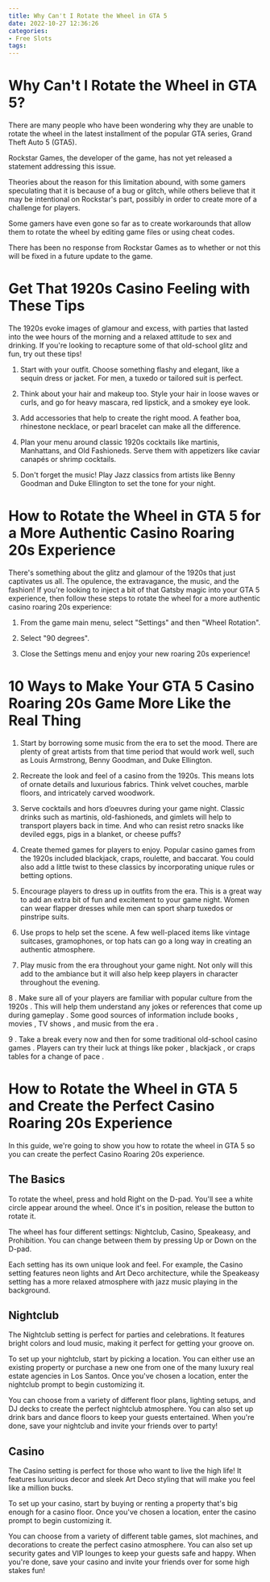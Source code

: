 ```yaml
---
title: Why Can't I Rotate the Wheel in GTA 5 
date: 2022-10-27 12:36:26
categories:
- Free Slots
tags:
---
```



#  Why Can't I Rotate the Wheel in GTA 5? 

There are many people who have been wondering why they are unable to rotate the wheel in the latest installment of the popular GTA series, Grand Theft Auto 5 (GTA5). 

Rockstar Games, the developer of the game, has not yet released a statement addressing this issue. 

Theories about the reason for this limitation abound, with some gamers speculating that it is because of a bug or glitch, while others believe that it may be intentional on Rockstar's part, possibly in order to create more of a challenge for players. 

Some gamers have even gone so far as to create workarounds that allow them to rotate the wheel by editing game files or using cheat codes. 

There has been no response from Rockstar Games as to whether or not this will be fixed in a future update to the game.

#  Get That 1920s Casino Feeling with These Tips 

The 1920s evoke images of glamour and excess, with parties that lasted into the wee hours of the morning and a relaxed attitude to sex and drinking. If you're looking to recapture some of that old-school glitz and fun, try out these tips!

1. Start with your outfit. Choose something flashy and elegant, like a sequin dress or jacket. For men, a tuxedo or tailored suit is perfect.

2. Think about your hair and makeup too. Style your hair in loose waves or curls, and go for heavy mascara, red lipstick, and a smokey eye look.

3. Add accessories that help to create the right mood. A feather boa, rhinestone necklace, or pearl bracelet can make all the difference.

4. Plan your menu around classic 1920s cocktails like martinis, Manhattans, and Old Fashioneds. Serve them with appetizers like caviar canapés or shrimp cocktails.

5. Don't forget the music! Play Jazz classics from artists like Benny Goodman and Duke Ellington to set the tone for your night.

#  How to Rotate the Wheel in GTA 5 for a More Authentic Casino Roaring 20s Experience 

There's something about the glitz and glamour of the 1920s that just captivates us all. The opulence, the extravagance, the music, and the fashion! If you're looking to inject a bit of that Gatsby magic into your GTA 5 experience, then follow these steps to rotate the wheel for a more authentic casino roaring 20s experience: 

1. From the game main menu, select "Settings" and then "Wheel Rotation".

2. Select "90 degrees".

3. Close the Settings menu and enjoy your new roaring 20s experience!

#  10 Ways to Make Your GTA 5 Casino Roaring 20s Game More Like the Real Thing 

1. Start by borrowing some music from the era to set the mood. There are plenty of great artists from that time period that would work well, such as Louis Armstrong, Benny Goodman, and Duke Ellington.

2. Recreate the look and feel of a casino from the 1920s. This means lots of ornate details and luxurious fabrics. Think velvet couches, marble floors, and intricately carved woodwork.

3. Serve cocktails and hors d’oeuvres during your game night. Classic drinks such as martinis, old-fashioneds, and gimlets will help to transport players back in time. And who can resist retro snacks like deviled eggs, pigs in a blanket, or cheese puffs?

4. Create themed games for players to enjoy. Popular casino games from the 1920s included blackjack, craps, roulette, and baccarat. You could also add a little twist to these classics by incorporating unique rules or betting options.

5. Encourage players to dress up in outfits from the era. This is a great way to add an extra bit of fun and excitement to your game night. Women can wear flapper dresses while men can sport sharp tuxedos or pinstripe suits.

6. Use props to help set the scene. A few well-placed items like vintage suitcases, gramophones, or top hats can go a long way in creating an authentic atmosphere.

7. Play music from the era throughout your game night. Not only will this add to the ambiance but it will also help keep players in character throughout the evening.

8 . Make sure all of your players are familiar with popular culture from the 1920s . This will help them understand any jokes or references that come up during gameplay .    Some good sources of information include books , movies , TV shows , and music from the era .

9 . Take a break every now and then for some traditional old-school casino games . Players can try their luck at things like poker , blackjack , or craps tables for a change of pace .

#  How to Rotate the Wheel in GTA 5 and Create the Perfect Casino Roaring 20s Experience

In this guide, we're going to show you how to rotate the wheel in GTA 5 so you can create the perfect Casino Roaring 20s experience.

 ## The Basics

To rotate the wheel, press and hold Right on the D-pad. You'll see a white circle appear around the wheel. Once it's in position, release the button to rotate it.

The wheel has four different settings: Nightclub, Casino, Speakeasy, and Prohibition. You can change between them by pressing Up or Down on the D-pad.

Each setting has its own unique look and feel. For example, the Casino setting features neon lights and Art Deco architecture, while the Speakeasy setting has a more relaxed atmosphere with jazz music playing in the background.

## Nightclub

The Nightclub setting is perfect for parties and celebrations. It features bright colors and loud music, making it perfect for getting your groove on.

To set up your nightclub, start by picking a location. You can either use an existing property or purchase a new one from one of the many luxury real estate agencies in Los Santos. Once you've chosen a location, enter the nightclub prompt to begin customizing it.

You can choose from a variety of different floor plans, lighting setups, and DJ decks to create the perfect nightclub atmosphere. You can also set up drink bars and dance floors to keep your guests entertained. When you're done, save your nightclub and invite your friends over to party!

## Casino

The Casino setting is perfect for those who want to live the high life! It features luxurious decor and sleek Art Deco styling that will make you feel like a million bucks.

To set up your casino, start by buying or renting a property that's big enough for a casino floor. Once you've chosen a location, enter the casino prompt to begin customizing it.


You can choose from a variety of different table games, slot machines, and decorations to create the perfect casino atmosphere. You can also set up security gates and VIP lounges to keep your guests safe and happy. When you're done, save your casino and invite your friends over for some high stakes fun!